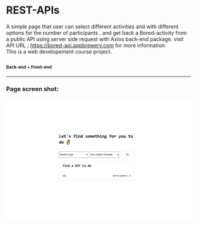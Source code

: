 # REST-APIs
A simple page that user can select different activities and with different options for the number of participants , and get back a Bored-activity from a public API using server side request with Axios back-end package. visit API URL ; https://bored-api.appbrewery.com for more information. <br/> This is a web developement course project.
#### <sub>Back-end + Front-end</sub>
---

### Page screen shot:

![home page](https://github.com/pouriavj/API-Axios/blob/main/boredActivity.jpg?raw=true)
